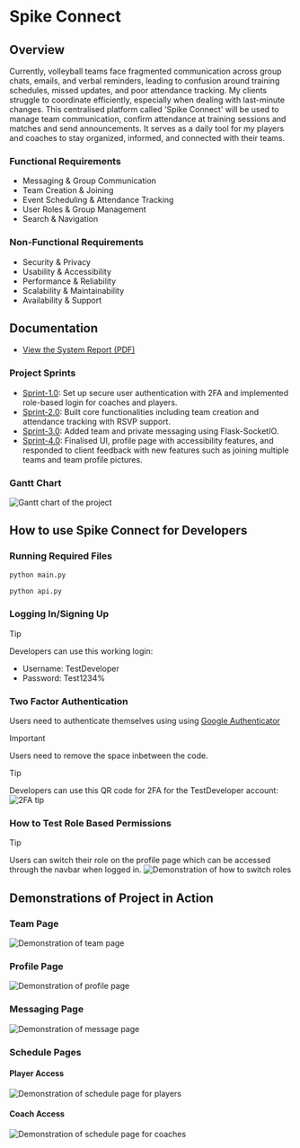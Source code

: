 # Spike Connect

## Overview

Currently, volleyball teams face fragmented communication across group chats, emails, and verbal reminders, leading to confusion around training schedules, missed updates, and poor attendance tracking. My clients struggle to coordinate efficiently, especially when dealing with last-minute changes. This centralised platform called 'Spike Connect' will be used to manage team communication, confirm attendance at training sessions and matches and send announcements. It serves as a daily tool for my players and coaches to stay organized, informed, and connected with their teams.

### Functional Requirements

- Messaging & Group Communication
- Team Creation & Joining
- Event Scheduling & Attendance Tracking
- User Roles & Group Management
- Search & Navigation

### Non-Functional Requirements

- Security & Privacy
- Usability & Accessibility
- Performance & Reliability
- Scalability & Maintainability
- Availability & Support

## Documentation

- [View the System Report (PDF)](/docs/README_resources/system_report.pdf)

### Project Sprints
- [Sprint-1.0](https://github.com/TempeHS/2025SE-Jaiden.W-MajorProject/tree/Sprint-1.0): Set up secure user authentication with 2FA and implemented role-based login for coaches and players.
- [Sprint-2.0](https://github.com/TempeHS/2025SE-Jaiden.W-MajorProject/tree/Sprint-2.0): Built core functionalities including team creation and attendance tracking with RSVP support.
- [Sprint-3.0](https://github.com/TempeHS/2025SE-Jaiden.W-MajorProject/tree/Sprint-3.0): Added team and private messaging using Flask-SocketIO.
- [Sprint-4.0](https://github.com/TempeHS/2025SE-Jaiden.W-MajorProject/tree/Sprint-4.0): Finalised UI, profile page with accessibility features, and responded to client feedback with new features such as joining multiple teams and team profile pictures.


### Gantt Chart
![Gantt chart of the project](/docs/README_resources/gantt_chart.png "Gantt chart of the project")

## How to use Spike Connect for Developers

### Running Required Files

```bash
python main.py
```

```bash
python api.py
```

### Logging In/Signing Up

> [!TIP]
> Developers can use this working login:
>
> - Username: TestDeveloper
> - Password: Test1234%

### Two Factor Authentication

Users need to authenticate themselves using using [Google Authenticator](https://en.wikipedia.org/wiki/Google_Authenticator)

> [!IMPORTANT]
> Users need to remove the space inbetween the code.

> [!TIP]
> Developers can use this QR code for 2FA for the TestDeveloper account:  
> ![2FA tip](/docs/README_resources/test_Developer_2FA.png "Use this QR code for TestDeveloper account")

### How to Test Role Based Permissions
> [!TIP]
>Users can switch their role on the profile page which can be accessed through the navbar when logged in.
>![Demonstration of how to switch roles](/docs/README_resources/switching_roles.gif "Demonstration of how to switch roles")

## Demonstrations of Project in Action

### Team Page

![Demonstration of team page](/docs/README_resources/team_page.gif "Demonstration of team page")

### Profile Page

![Demonstration of profile page](/docs/README_resources/profile_page.gif "Demonstration of profile page")

### Messaging Page

![Demonstration of message page](/docs/README_resources/message_page.gif "Demonstration of message page")

### Schedule Pages

#### Player Access

![Demonstration of schedule page for players](/docs/README_resources/schedule_page_player.gif "Demonstration of schedule page for players")

#### Coach Access

![Demonstration of schedule page for coaches](/docs/README_resources/schedule_page_coach.gif "Demonstration of schedule page for coaches")
